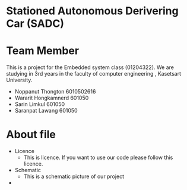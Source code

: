 # Stationed Autonomous Derivering Car (SADC)

# Team Member
  This is a project for the Embedded system class (01204322). We are studying in 3rd years in the faculty of computer engineering , Kasetsart University.

- Noppanut Thongton 6010502616
- Wararit Hongkamnerd 601050
- Sarin Limkul 601050
- Saranpat Lawang 601050


# About file

- Licence
  - This is licence. If you want to use our code please follow this licence.
- Schematic
  - This is a schematic picture of our project
- 

